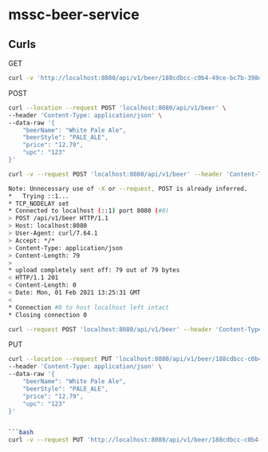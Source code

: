 # mssc-beer-service

## Curls

GET

```bash
curl -v 'http://localhost:8080/api/v1/beer/188cdbcc-c0b4-49ce-bc7b-398d28684e8b'
```

POST

```bash
curl --location --request POST 'localhost:8080/api/v1/beer' \
--header 'Content-Type: application/json' \
--data-raw '{
    "beerName": "White Pale Ale",
    "beerStyle": "PALE_ALE",
    "price": "12.79",
    "upc": "123"
}'
```

```bash
curl -v --request POST 'localhost:8080/api/v1/beer' --header 'Content-Type: application/json' --data-raw '{"beerName": "White Pale Ale","beerStyle": "PALE_ALE","price":"12.79","upc": "123"}'

Note: Unnecessary use of -X or --request, POST is already inferred.
*   Trying ::1...
* TCP_NODELAY set
* Connected to localhost (::1) port 8080 (#0)
> POST /api/v1/beer HTTP/1.1
> Host: localhost:8080
> User-Agent: curl/7.64.1
> Accept: */*
> Content-Type: application/json
> Content-Length: 79
> 
* upload completely sent off: 79 out of 79 bytes
< HTTP/1.1 201 
< Content-Length: 0
< Date: Mon, 01 Feb 2021 13:25:31 GMT
< 
* Connection #0 to host localhost left intact
* Closing connection 0
```

```bash
curl --request POST 'localhost:8080/api/v1/beer' --header 'Content-Type: application/json' --data-raw '{"beerName": "Berliner Weisse","beerStyle": "Weisse","upc": "123"}'
```

PUT

```bash
curl --location --request PUT 'localhost:8080/api/v1/beer/188cdbcc-c0b4-49ce-bc7b-398d28684e8b' \
--header 'Content-Type: application/json' \
--data-raw '{
    "beerName": "White Pale Ale",
    "beerStyle": "PALE_ALE",
    "price": "12.79",
    "upc": "123"
}'


```bash
curl -v --request PUT 'http://localhost:8080/api/v1/beer/188cdbcc-c0b4-49ce-bc7b-398d28684e8b' --header 'Content-Type: application/json' --data-raw '{"beerName": "White Pale Ale","beerStyle": "PALE_ALE","price":"12.79","upc": "123"}'
```



